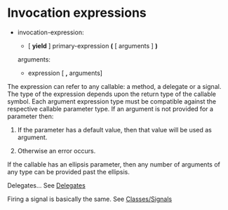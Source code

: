 

Invocation expressions
======================

-   invocation-expression:

    -   [ **yield** ] primary-expression **(** [ arguments ] **)**

    arguments:

    -   expression [ **,** arguments]

The expression can refer to any callable: a method, a delegate or a signal. The type of the expression depends upon the return type of the callable symbol. Each argument expression type must be compatible against the respective callable parameter type. If an argument is not provided for a parameter then:

1.  If the parameter has a default value, then that value will be used as argument.

2.  Otherwise an error occurs.

If the callable has an ellipsis parameter, then any number of arguments of any type can be provided past the ellipsis.

Delegates... See
[Delegates](http://wiki.gnome.org/action/show/Projects/Vala/Manual/Export/Vala/Manual/Delegates#)

Firing a signal is basically the same. See
[Classes/Signals](http://wiki.gnome.org/action/show/Projects/Vala/Manual/Export/Vala/Manual/Classes#Signals)


